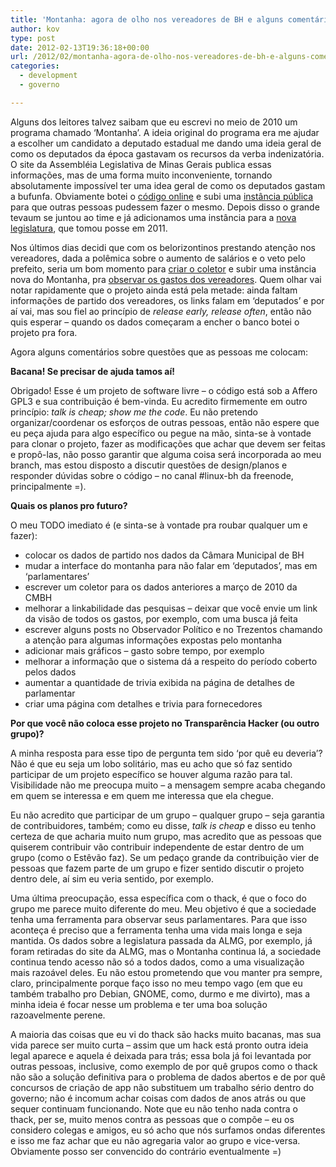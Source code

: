 ```yaml
---
title: 'Montanha: agora de olho nos vereadores de BH e alguns comentários sobre contribuições'
author: kov
type: post
date: 2012-02-13T19:36:18+00:00
url: /2012/02/montanha-agora-de-olho-nos-vereadores-de-bh-e-alguns-comentarios-sobre-contribuicoes/
categories:
  - development
  - governo

---
```

Alguns dos leitores talvez saibam que eu escrevi no meio de 2010 um programa chamado &#8216;Montanha&#8217;. A ideia original do programa era me ajudar a escolher um candidato a deputado estadual me dando uma ideia geral de como os deputados da época gastavam os recursos da verba indenizatória. O site da Assembléia Legislativa de Minas Gerais publica essas informações, mas de uma forma muito inconveniente, tornando absolutamente impossível ter uma idea geral de como os deputados gastam a bufunfa. Obviamente botei o [código online][1] e subi uma [instância pública][2] para que outras pessoas pudessem fazer o mesmo. Depois disso o grande tevaum se juntou ao time e já adicionamos uma instância para a [nova legislatura][3], que tomou posse em 2011.

Nos últimos dias decidi que com os belorizontinos prestando atenção nos vereadores, dada a polêmica sobre o aumento de salários e o veto pelo prefeito, seria um bom momento para [criar o coletor][4] e subir uma instância nova do Montanha, pra [observar os gastos dos vereadores][5]. Quem olhar vai notar rapidamente que o projeto ainda está pela metade: ainda faltam informações de partido dos vereadores, os links falam em &#8216;deputados&#8217; e por aí vai, mas sou fiel ao princípio de _release early, release often_, então não quis esperar &#8211; quando os dados começaram a encher o banco botei o projeto pra fora.

Agora alguns comentários sobre questões que as pessoas me colocam:

**Bacana! Se precisar de ajuda tamos aí!**

Obrigado! Esse é um projeto de software livre &#8211; o código está sob a Affero GPL3 e sua contribuição é bem-vinda. Eu acredito firmemente em outro princípio: _talk is cheap; show me the code_. Eu não pretendo organizar/coordenar os esforços de outras pessoas, então não espere que eu peça ajuda para algo específico ou pegue na mão, sinta-se à vontade para clonar o projeto, fazer as modificações que achar que devem ser feitas e propô-las, não posso garantir que alguma coisa será incorporada ao meu branch, mas estou disposto a discutir questões de design/planos e responder dúvidas sobre o código &#8211; no canal #linux-bh da freenode, principalmente =).

**Quais os planos pro futuro?**

O meu TODO imediato é (e sinta-se à vontade pra roubar qualquer um e fazer):

  * colocar os dados de partido nos dados da Câmara Municipal de BH
  * mudar a interface do montanha para não falar em &#8216;deputados&#8217;, mas em &#8216;parlamentares&#8217;
  * escrever um coletor para os dados anteriores a março de 2010 da CMBH
  * melhorar a linkabilidade das pesquisas &#8211; deixar que você envie um link da visão de todos os gastos, por exemplo, com uma busca já feita
  * escrever alguns posts no Observador Político e no Trezentos chamando a atenção para algumas informações expostas pelo montanha
  * adicionar mais gráficos &#8211; gasto sobre tempo, por exemplo
  * melhorar a informação que o sistema dá a respeito do período coberto pelos dados
  * aumentar a quantidade de trivia exibida na página de detalhes de parlamentar
  * criar uma página com detalhes e trivia para fornecedores

**Por que você não coloca esse projeto no Transparência Hacker (ou outro grupo)?**

A minha resposta para esse tipo de pergunta tem sido &#8216;por quê eu deveria&#8217;? Não é que eu seja um lobo solitário, mas eu acho que só faz sentido participar de um projeto específico se houver alguma razão para tal. Visibilidade não me preocupa muito &#8211; a mensagem sempre acaba chegando em quem se interessa e em quem me interessa que ela chegue.

Eu não acredito que participar de um grupo &#8211; qualquer grupo &#8211; seja garantia de contribuidores, também; como eu disse, _talk is cheap_ e disso eu tenho certeza de que acharia muito num grupo, mas acredito que as pessoas que quiserem contribuir vão contribuir independente de estar dentro de um grupo (como o Estêvão faz). Se um pedaço grande da contribuição vier de pessoas que fazem parte de um grupo e fizer sentido discutir o projeto dentro dele, aí sim eu veria sentido, por exemplo.

Uma última preocupação, essa específica com o thack, é que o foco do grupo me parece muito diferente do meu. Meu objetivo é que a sociedade tenha uma ferramenta para observar seus parlamentares. Para que isso aconteça é preciso que a ferramenta tenha uma vida mais longa e seja mantida. Os dados sobre a legislatura passada da ALMG, por exemplo, já foram retiradas do site da ALMG, mas o Montanha continua lá, a sociedade continua tendo acesso não só a todos dados, como a uma visualização mais razoável deles. Eu não estou prometendo que vou manter pra sempre, claro, principalmente porque faço isso no meu tempo vago (em que eu também trabalho pro Debian, GNOME, como, durmo e me divirto), mas a minha ideia é focar nesse um problema e ter uma boa solução razoavelmente perene.

A maioria das coisas que eu vi do thack são hacks muito bacanas, mas sua vida parece ser muito curta &#8211; assim que um hack está pronto outra ideia legal aparece e aquela é deixada para trás; essa bola já foi levantada por outras pessoas, inclusive, como exemplo de por quê grupos como o thack não são a solução definitiva para o problema de dados abertos e de por quê concursos de criação de app não substituem um trabalho sério dentro do governo; não é incomum achar coisas com dados de anos atrás ou que sequer continuam funcionando. Note que eu não tenho nada contra o thack, per se, muito menos contra as pessoas que o compõe &#8211; eu os considero colegas e amigos, eu só acho que nós surfamos ondas diferentes e isso me faz achar que eu não agregaria valor ao grupo e vice-versa. Obviamente posso ser convencido do contrário eventualmente =)

 [1]: https://gitorious.org/montanha/montanha
 [2]: http://montanha.kov.eti.br/
 [3]: http://montanha2011.kov.eti.br/
 [4]: https://gitorious.org/montanha/montanha/commits/cmbh
 [5]: http://cmbh.kov.eti.br/